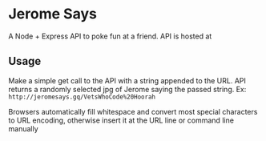 # Jerome Says

A Node + Express API to poke fun at a friend.  API is hosted at [](jeromesays.gq)

## Usage

Make a simple get call to the API with a string appended to the URL.  API returns a randomly selected jpg of Jerome saying the passed string.
Ex:
`http://jeromesays.gq/VetsWhoCode%20Hoorah`

Browsers automatically fill whitespace and convert most special characters to URL encoding, otherwise insert it at the URL line or command line manually
